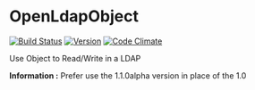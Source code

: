 # OpenLdapObject
[![Build Status](https://travis-ci.org/OpenLdapObject/OpenLdapObject.svg?branch=master)](https://travis-ci.org/OpenLdapObject/OpenLdapObject)
[![Version](https://img.shields.io/packagist/v/openldapobject/openldapobject.svg?style=flat)](https://packagist.org/packages/openldapobject/openldapobject)
[![Code Climate](https://codeclimate.com/github/OpenLdapObject/OpenLdapObject/badges/gpa.svg)](https://codeclimate.com/github/OpenLdapObject/OpenLdapObject)

Use Object to Read/Write in a LDAP

**Information :** Prefer use the 1.1.0alpha version in place of the 1.0
